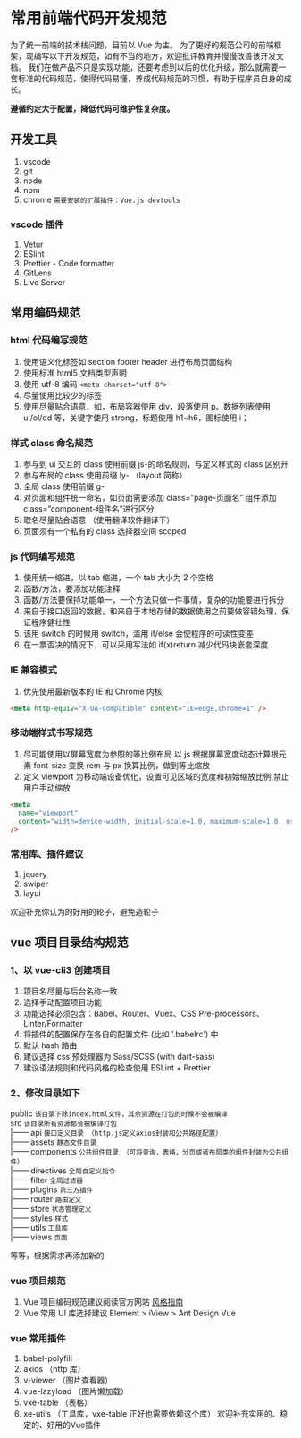 # 常用前端代码开发规范

为了统一前端的技术栈问题，目前以 Vue 为主。
为了更好的规范公司的前端框架，现编写以下开发规范，如有不当的地方，欢迎批评教育并慢慢改善该开发文档。
我们在做产品不只是实现功能，还要考虑到以后的优化升级，那么就需要一套标准的代码规范，使得代码易懂，养成代码规范的习惯，有助于程序员自身的成长。

**遵循约定大于配置，降低代码可维护性复杂度。**

## 开发工具

1. vscode
2. git
3. node
4. npm
5. chrome `需要安装的扩展插件：Vue.js devtools`

### vscode 插件

1. Vetur
2. ESlint
3. Prettier - Code formatter
4. GitLens
5. Live Server

## 常用编码规范

### html 代码编写规范

1. 使用语义化标签如 section footer header 进行布局页面结构
2. 使用标准 html5 文档类型声明
3. 使用 utf-8 编码 `<meta charset="utf-8">`
4. 尽量使用比较少的标签
5. 使用尽量贴合语意，如，布局容器使用 div，段落使用 p。数据列表使用 ul/ol/dd 等，关键字使用 strong，标题使用 h1~h6，图标使用 i；

### 样式 class 命名规范

1. 参与到 ui 交互的 class 使用前缀 js-的命名规则，与定义样式的 class 区别开
2. 参与布局的 class 使用前缀 ly- （layout 简称）
3. 全局 class 使用前缀 g-
4. 对页面和组件统一命名，如页面需要添加 class=”page-页面名” 组件添加 class=”component-组件名”进行区分
5. 取名尽量贴合语意 （使用翻译软件翻译下）
6. 页面须有一个私有的 class 选择器空间 scoped

### js 代码编写规范

1. 使用统一缩进，以 tab 缩进，一个 tab 大小为 2 个空格
2. 函数/方法，要添加功能注释
3. 函数/方法要保持功能单一，一个方法只做一件事情，复杂的功能要进行拆分
4. 来自于接口返回的数据，和来自于本地存储的数据使用之前要做容错处理，保证程序健壮性
5. 该用 switch 的时候用 switch，滥用 if/else 会使程序的可读性变差
6. 在一票否决的情况下，可以采用写法如 if(x)return 减少代码块嵌套深度

### IE 兼容模式

1. 优先使用最新版本的 IE 和 Chrome 内核

```html
<meta http-equiv="X-UA-Compatible" content="IE=edge,chrome=1" />
```

### 移动端样式书写规范

1. 尽可能使用以屏幕宽度为参照的等比例布局 以 js 根据屏幕宽度动态计算根元素 font-size 变换 rem 与 px 换算比例，做到等比缩放
2. 定义 viewport 为移动端设备优化，设置可见区域的宽度和初始缩放比例,禁止用户手动缩放

```html
<meta
  name="viewport"
  content="width=device-width, initial-scale=1.0, maximum-scale=1.0, user-scalable=0"
/>
```

### 常用库、插件建议

1. jquery
2. swiper
3. layui  

  欢迎补充你认为的好用的轮子，避免造轮子

## vue 项目目录结构规范

### 1、以 vue-cli3 创建项目

1. 项目名尽量与后台名称一致
2. 选择手动配置项目功能
3. 功能选择必须包含：Babel、Router、Vuex、CSS Pre-processors、Linter/Formatter
4. 将插件的配置保存在各自的配置文件 (比如 '.babelrc') 中
5. 默认 hash 路由
6. 建议选择 css 预处理器为 Sass/SCSS (with dart-sass)
7. 建议语法规则和代码风格的检查使用 ESLint + Prettier

### 2、修改目录如下

public `该目录下除index.html文件，其余资源在打包的时候不会被编译`  
src `该目录所有资源都会被编译打包`  
|—— api `接口定义目录 （http.js定义axios封装和公共路径配置）`  
|—— assets `静态文件目录`  
|—— components `公共组件目录 （可将查询，表格，分页或者布局类的组件封装为公共组件）`  
|—— directives `全局自定义指令`  
|—— filter `全局过滤器`  
|—— plugins `第三方插件`  
|—— router `路由定义`  
|—— store `状态管理定义`  
|—— styles `样式`  
|—— utils `工具库`  
|—— views `页面`  

等等，根据需求再添加新的

### vue 项目规范

1. Vue 项目编码规范建议阅读官方网站 [风格指南](https://cn.vuejs.org/v2/style-guide/ "风格指南")
2. Vue 常用 UI 库选择建议 Element > iView > Ant Design Vue

### vue 常用插件

1. babel-polyfill
2. axios （http 库）
3. v-viewer （图片查看器）
4. vue-lazyload （图片懒加载）
5. vxe-table （表格）
6. xe-utils （工具库，vxe-table 正好也需要依赖这个库）
欢迎补充实用的、稳定的、好用的Vue插件
